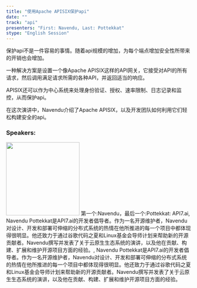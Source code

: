 ```yaml
---
title: "使用Apache APISIX保护api"
date: "" 
track: "api"
presenters: "First: Navendu, Last: Pottekkat"
stype: "English Session"
---
```

保护api不是一件容易的事情。随着api规模的增加，为每个端点增加安全性所带来的开销也会增加。

一种解决方案是设置一个像Apache APISIX这样的API网关，它接受对API的所有请求，然后调用满足请求所需的各种API，并返回适当的响应。

APISIX还可以作为中心系统来处理身份验证、授权、速率限制、日志记录和监控，从而保护api。

在这次演讲中，Navendu介绍了Apache APISIX，以及开发团队如何利用它们轻松构建安全的api。
 ### Speakers: 
 <img src="images/speaker/1017.png" width="200" />
 第一个:Navendu，最后一个:Pottekkat: API7.ai, Navendu Pottekkat是API7.ai的开发者倡导者。作为一名开源维护者，Navendu对设计、开发和部署可伸缩的分布式系统的热情在他所推进的每一个项目中都体现得很明显。他还致力于通过谷歌代码之夏和Linux基金会导师计划来帮助新的开源贡献者。Navendu撰写并发表了关于云原生生态系统的演讲，以及他在贡献、构建、扩展和维护开源项目方面的经验。, Navendu Pottekkat是API7.ai的开发者倡导者。作为一名开源维护者，Navendu对设计、开发和部署可伸缩的分布式系统的热情在他所推进的每一个项目中都体现得很明显。他还致力于通过谷歌代码之夏和Linux基金会导师计划来帮助新的开源贡献者。Navendu撰写并发表了关于云原生生态系统的演讲，以及他在贡献、构建、扩展和维护开源项目方面的经验。
 